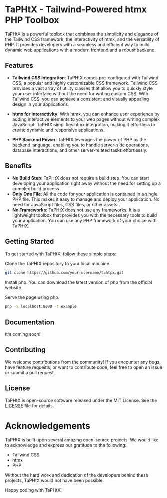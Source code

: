 # TaPHtX - Tailwind-Powered htmx PHP Toolbox

TaPHtX is a powerful toolbox that combines the simplicity and elegance of the Tailwind CSS framework, the interactivity of htmx, and the versatility of PHP. It provides developers with a seamless and efficient way to build dynamic web applications with a modern frontend and a robust backend.

## Features

- **Tailwind CSS Integration**: TaPHtX comes pre-configured with Tailwind CSS, a popular and highly customizable CSS framework. Tailwind CSS provides a vast array of utility classes that allow you to quickly style your user interface without the need for writing custom CSS. With Tailwind CSS, you can achieve a consistent and visually appealing design in your applications.

- **htmx for Interactivity**: With htmx, you can enhance user experience by adding interactive elements to your web pages without writing complex JavaScript. TaPHtX simplifies htmx integration, making it effortless to create dynamic and responsive applications.

- **PHP Backend Power**: TaPHtX leverages the power of PHP as the backend language, enabling you to handle server-side operations, database interactions, and other server-related tasks effortlessly.

## Benefits

- **No Build Step**: TaPHtX does not require a build step. You can start developing your application right away without the need for setting up a complex build process.
- **Only One File**: All the code for your application is contained in a single PHP file. This makes it easy to manage and deploy your application. No need for JavaScript files, CSS files, or other assets.
- **No Frameworks**: TaPHtX does not use any frameworks. It is a lightweight toolbox that provides you with the necessary tools to build your application. You can use any PHP framework of your choice with TaPHtX.

## Getting Started

To get started with TaPHtX, follow these simple steps:

Clone the TaPHtX repository to your local machine.

```bash
git clone https://github.com/your-username/tahtpx.git
```

Install php. You can download the latest version of php from the official website.

Serve the page using php.

```bash
php -S localhost:8000 -t example
```

## Documentation

It's coming soon!

## Contributing

We welcome contributions from the community! If you encounter any bugs, have feature requests, or want to contribute code, feel free to open an issue or submit a pull request.

## License

TaPHtX is open-source software released under the MIT License. See the [LICENSE](LICENSE) file for details.

# Acknowledgements

TaPHtX is built upon several amazing open-source projects. We would like to acknowledge and express our gratitude to the following:

- Tailwind CSS
- htmx
- PHP

Without the hard work and dedication of the developers behind these projects, TaPHtX would not have been possible.

Happy coding with TaPHtX!
